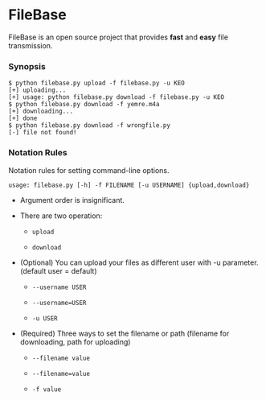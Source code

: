 # FileBase
FileBase is an open source project that provides **fast** and **easy** file transmission.

### Synopsis
    $ python filebase.py upload -f filebase.py -u KEO
    [+] uploading...
    [+] usage: python filebase.py download -f filebase.py -u KEO
    $ python filebase.py download -f yemre.m4a
    [+] downloading...
    [+] done
    $ python filebase.py download -f wrongfile.py
    [-] file not found!

### Notation Rules

Notation rules for setting command-line options.
    
    usage: filebase.py [-h] -f FILENAME [-u USERNAME] {upload,download}

* Argument order is insignificant.

* There are two operation:
    *     upload
    *     download

* (Optional) You can upload your files as different user with -u parameter. (default user = default)
    *     --username USER
    *     --username=USER
    *     -u USER

* (Required) Three ways to set the filename or path (filename for downloading, path for uploading)
    *     --filename value
    *     --filename=value
    *     -f value


    
